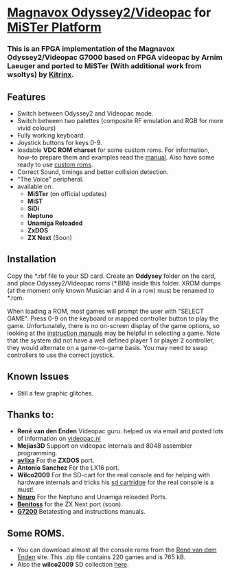 # [Magnavox Odyssey2/Videopac](https://en.wikipedia.org/wiki/Magnavox_Odyssey_2) for [MiSTer Platform](https://github.com/MiSTer-devel/Main_MiSTer/wiki) 

### This is an FPGA implementation of the Magnavox Odyssey2/Videopac G7000 based on FPGA videopac by Arnim Laeuger and ported to MiSTer (With additional work from wsoltys) by [Kitrinx](https://github.com/Kitrinx).

## Features
 * Switch between Odyssey2 and Videopac mode.
 * Switch between two palettes (composite RF emulation and RGB for more vivid colours)
 * Fully working keyboard.
 * Joystick buttons for keys 0-9.
 * loadable **VDC ROM charset** for some custom roms. For information, how-to prepare them and examples read the [manual](https://github.com/RW-FPGA-devel-Team/Videopac-G7000/tree/main/doc/Charset%20Edit). Also have some ready to use [custom roms](https://github.com/RW-FPGA-devel-Team/Videopac-G7000/tree/main/custom_roms).
 * Correct Sound, timings and better collision detection.
 * "The Voice" peripheral.
 * available on:
   * **MiSTer** (on official updates)
   * **MiST**
   * **SiDi**
   * **Neptuno**
   * **Unamiga Reloaded**
   * **ZxDOS**
   * **ZX Next** (Soon)
 

## Installation
Copy the *.rbf file to your SD card. Create an **Oddysey** folder on the card, and place Odyssey2/Videopac roms (\*.BIN) inside this folder. XROM dumps (at the moment only known Musician and 4 in a row) must be renamed to \*.rom.

When loading a ROM, most games will prompt the user with "SELECT GAME". Press 0-9 on the keyboard or mapped controller button to play the game. Unfortunately, there is no on-screen display of the game options, so looking at the [instruction manuals](https://videopac.ch/) may be helpful in selecting a game. Note that the system did not have a well defined player 1 or player 2 controller, they would alternate on a game-to-game basis. You may need to swap controllers to use the correct joystick.

## Known Issues

* Still a few graphic glitches.

## Thanks to:

* **René van den Enden** Videopac guru. helped us via email and posted lots of information on [videopac.nl](http://www.videopac.nl)
* **Mejias3D** Support on videopac internals and 8048 assembler programming.
* [**avlixa**](https://github.com/avlixa) For the **ZXDOS** port.
* **Antonio Sanchez** For the LX16 port.
* **Wilco2009** For the SD-cart for the real console and for helping with hardware internals and tricks his [sd cartridge](https://wilco2009.blogspot.com/2020/) for the real console is a must!.
* [**Neuro**](https://github.com/neurorulez) For the Neptuno and Unamiga reloaded Ports.
* [**Benitoss**](https://github.com/benitoss) for the ZX Next port (soon).
* [**G7200**](https://github.com/G7200) Betatesting and instructions manuals.

## Some ROMS.
*  You can download almost all the console roms from the [René van dem Enden](http://www.ozyr.com/rene/VP_O2-roms777.zip) site. This .zip file contains 220 games and is 765 kB. 
* Also the **wilco2009** SD collection [here](https://1drv.ms/u/s!Avo9sa7McTNBjbJPgZ2FjR_3bj3Pig). 
